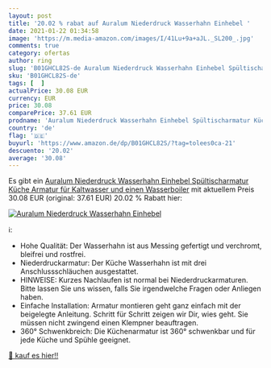 ```yaml
---
layout: post
title: '20.02 % rabat auf Auralum Niederdruck Wasserhahn Einhebel '
date: 2021-01-22 01:34:58
image: 'https://m.media-amazon.com/images/I/41Lu+9a+aJL._SL200_.jpg'
comments: true
category: ofertas
author: ring
slug: 'B01GHCL82S-de Auralum Niederdruck Wasserhahn Einhebel Spültischarmatur...'
sku: 'B01GHCL82S-de'
tags: [  ]
actualPrice: 30.08 EUR
currency: EUR
price: 30.08
comparePrice: 37.61 EUR
prodname: 'Auralum Niederdruck Wasserhahn Einhebel Spültischarmatur Küche Armatur für Kaltwasser und einen Wasserboiler'
country: 'de'
flag: '🇩🇪'
buyurl: 'https://www.amazon.de/dp/B01GHCL82S/?tag=tolees0ca-21'
descuento: '20.02'
average: '30.08'
---
```


Es gibt ein [Auralum Niederdruck Wasserhahn Einhebel Spültischarmatur Küche Armatur für Kaltwasser und einen Wasserboiler](https://www.amazon.de/dp/B01GHCL82S/?tag=tolees0ca-21) mit aktuellem Preis 30.08 EUR (original: 37.61 EUR) 20.02 % Rabatt hier:

[![Auralum Niederdruck Wasserhahn Einhebel ](https://m.media-amazon.com/images/I/41Lu+9a+aJL._SL200_.jpg)](https://www.amazon.de/dp/B01GHCL82S/?tag=tolees0ca-21)

ℹ️:

- Hohe Qualität: Der Wasserhahn ist aus Messing gefertigt und verchromt, bleifrei und rostfrei.
- Niederdruckarmatur: Der Küche Wasserhahn ist mit drei Anschlussschläuchen ausgestattet.
- HINWEISE: Kurzes Nachlaufen ist normal bei Niederdruckarmaturen. Bitte lassen Sie uns wissen, falls Sie irgendwelche Fragen oder Anliegen haben.
- Einfache Installation: Armatur montieren geht ganz einfach mit der beigelegte Anleitung. Schritt für Schritt zeigen wir Dir, wies geht. Sie müssen nicht zwingend einen Klempner beauftragen.
- 360° Schwenkbreich: Die Küchenarmatur ist 360° schwenkbar und für jede Küche und Spühle geeignet.

[🛒 kauf es hier!!](https://www.amazon.de/dp/B01GHCL82S/?tag=tolees0ca-21)

